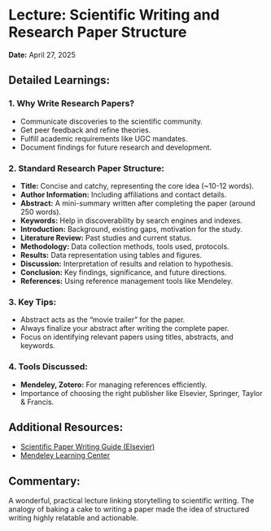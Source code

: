 # Lecture: Scientific Writing and Research Paper Structure
**Date:** April 27, 2025

## Detailed Learnings:

### 1. Why Write Research Papers?
- Communicate discoveries to the scientific community.
- Get peer feedback and refine theories.
- Fulfill academic requirements like UGC mandates.
- Document findings for future research and development.

### 2. Standard Research Paper Structure:
- **Title:** Concise and catchy, representing the core idea (~10-12 words).
- **Author Information:** Including affiliations and contact details.
- **Abstract:** A mini-summary written after completing the paper (around 250 words).
- **Keywords:** Help in discoverability by search engines and indexes.
- **Introduction:** Background, existing gaps, motivation for the study.
- **Literature Review:** Past studies and current status.
- **Methodology:** Data collection methods, tools used, protocols.
- **Results:** Data representation using tables and figures.
- **Discussion:** Interpretation of results and relation to hypothesis.
- **Conclusion:** Key findings, significance, and future directions.
- **References:** Using reference management tools like Mendeley.

### 3. Key Tips:
- Abstract acts as the “movie trailer” for the paper.
- Always finalize your abstract after writing the complete paper.
- Focus on identifying relevant papers using titles, abstracts, and keywords.

### 4. Tools Discussed:
- **Mendeley, Zotero:** For managing references efficiently.
- Importance of choosing the right publisher like Elsevier, Springer, Taylor & Francis.

## Additional Resources:
- [Scientific Paper Writing Guide (Elsevier)](https://www.elsevier.com/authors/tools-and-resources)
- [Mendeley Learning Center](https://www.mendeley.com/guides)

## Commentary:
A wonderful, practical lecture linking storytelling to scientific writing. The analogy of baking a cake to writing a paper made the idea of structured writing highly relatable and actionable.
